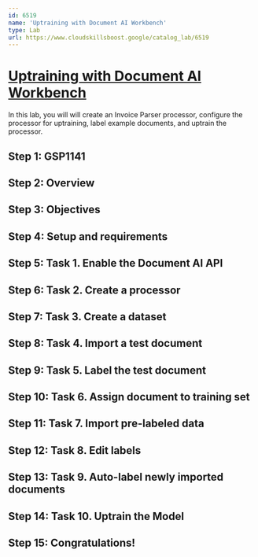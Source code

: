 ```yaml
---
id: 6519
name: 'Uptraining with Document AI Workbench'
type: Lab
url: https://www.cloudskillsboost.google/catalog_lab/6519
---
```


# [Uptraining with Document AI Workbench](https://www.cloudskillsboost.google/catalog_lab/6519)

In this lab, you will  will create an Invoice Parser processor, configure the processor for uptraining, label example documents, and uptrain the processor.

## Step 1: GSP1141

## Step 2: Overview

## Step 3: Objectives

## Step 4: Setup and requirements

## Step 5: Task 1. Enable the Document AI API

## Step 6: Task 2. Create a processor

## Step 7: Task 3. Create a dataset

## Step 8: Task 4. Import a test document

## Step 9: Task 5. Label the test document

## Step 10: Task 6. Assign document to training set

## Step 11: Task 7. Import pre-labeled data

## Step 12: Task 8. Edit labels

## Step 13: Task 9. Auto-label newly imported documents

## Step 14: Task 10. Uptrain the Model

## Step 15: Congratulations!
